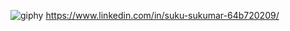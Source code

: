 ![giphy](https://user-images.githubusercontent.com/115460777/232538456-6e1f2437-4812-41a7-a4d8-21d0741776de.gif)
https://www.linkedin.com/in/suku-sukumar-64b720209/
